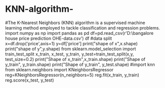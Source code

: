 # KNN-algorithm-
#The K-Nearest Neighbors (KNN) algorithm is a supervised machine learning method employed to tackle classification and regression problems.
import numpy as np
import pandas as pd
df=pd.read_csv(r'D:\bangalore house price prediction OHE-data.csv')
df
#data split
x=df.drop('price',axis=1)
y=df['price']
print("shape of x",x.shape)
print("shape of y",y.shape)
from sklearn.model_selection import train_test_split
x_train, x_test, y_train, y_test=train_test_split(x,y, test_size=0.2)
print("Shape of x_train",x_train.shape)
print("Shape of y_train", y_train.shape)
print("Shape of y_train", y_test.shape)
#import knn 
from sklearn.neighbors import KNeighborsRegressor
reg=KNeighborsRegressor(n_neighbors=5)
reg.fit(x_train, y_train)
reg.score(x_test, y_test)


